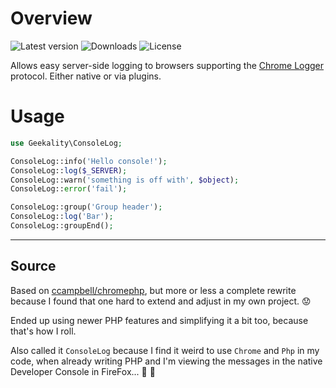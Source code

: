 Overview
===

![Latest version](https://poser.pugx.org/geekality/consolelog/version?format=flat-square)
![Downloads](https://poser.pugx.org/geekality/consolelog/downloads?format=flat-square)
![License](https://poser.pugx.org/geekality/consolelog/license?format=flat-square)


Allows easy server-side logging to browsers supporting the [Chrome Logger](http://www.chromelogger.com) protocol. Either native or via plugins.


Usage
===

```php
use Geekality\ConsoleLog;

ConsoleLog::info('Hello console!');
ConsoleLog::log($_SERVER);
ConsoleLog::warn('something is off with', $object);
ConsoleLog::error('fail');

ConsoleLog::group('Group header');
ConsoleLog::log('Bar');
ConsoleLog::groupEnd();

```


-------


Source
---

Based on [ccampbell/chromephp](http://github.com/ccampbell/chromephp), but more or less a complete rewrite because I found that one hard to extend and adjust in my own project. 😟

Ended up using newer PHP features and simplifying it a bit too, because that's how I roll.

Also called it `ConsoleLog` because I find it weird to use `Chrome` and `Php` in my code, when already writing PHP and I'm viewing the messages in the native Developer Console in FireFox... 🤔 🙂


